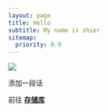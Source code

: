 ```yaml
---
layout: page
title: Hello
subtitle: My name is shier
sitemap:
  priority: 0.9
---
```


<img src="{{ '/assets/img/touxiang.jpg' | prepend: site.baseurl }}" id="about-img">

<div id="describe-text">
	<p> 添加一段话 </p>
	<p> 前往 <strong> <a href="https://github.com/linger529/linger529.github.io"> 存储库</a> </strong></p>
</div>